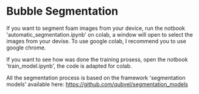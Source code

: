 # Bubble Segmentation

If you want to segment foam images from your device, run the notbook 'automatic_segmentation.ipynb' on colab, a window will open to select the images from your devise. To use google colab, I recommend you to use google chrome.

If you want to see how was done the training prosess, open the notbook 'train_model.ipynb', the code is adapted for colab.

All the segmentation process is based on the framework 'segmentation models' available here:
https://github.com/qubvel/segmentation_models
